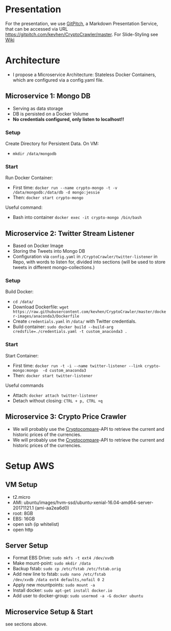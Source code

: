 # Presentation
For the presentation, we use [GitPitch](https://gitpitch.com/),
a Markdown Presentation Service, that can be accessed via URL
https://gitpitch.com/kevhen/CryptoCrawler/master.
For Slide-Styling see [Wiki](https://github.com/gitpitch/gitpitch/wiki/Slideshow-Settings)

# Architecture
* I propose a Microservice Architecture: Stateless Docker Containers,
which are configured via a config.yaml file.

## Microservice 1: Mongo DB
* Serving as data storage
* DB is persisted on a Docker Volume
* **No credentials configured, only listen to localhost!!**

### Setup
Create Directory for Persistent Data. On VM:
* `mkdir /data/mongodb`

### Start
Run Docker Container:
* First time:  `docker run --name crypto-mongo -t -v /data/mongodb:/data/db -d mongo:jessie`
* Then: `docker start crypto-mongo`

Useful command:
* Bash into container `docker exec -it crypto-mongo /bin/bash`

## Microservice 2: Twitter Stream Listener
* Based on  Docker Image
* Storing the Tweets into Mongo DB
* Configuration via `config.yaml` in `/CryptoCrawler/twitter-listener` in Repo, with words to listen for, divided into sections (will be used to store tweets in different mongo-collections.)

### Setup
Build Docker:
* `cd /data/`
* Download Dockerfile: `wget https://raw.githubusercontent.com/kevhen/CryptoCrawler/master/docker-images/anaconda3/Dockerfile`
* Create `credentials.yaml` in `/data/` with Twitter credentials.
* Build container: `sudo docker build --build-arg credsfile=./credentials.yaml -t custom_anaconda3 .`

### Start
Start Container:
* First time: `docker run -t -i --name twitter-listener --link crypto-mongo:mongo  -d custom_anaconda3`
* Then: `docker start twitter-listener`

Useful commands
* Attach: `docker attach twitter-listener`
* Detach without closing: `CTRL + p, CTRL +q`

## Microservice 3: Crypto Price Crawler
* We will probably use the [Cryptocompare](https://www.cryptocompare.com/api)-API to retrieve the current and historic prices of the currencies.
* We will probably use the [Cryptocompare](https://www.cryptocompare.com/api)-API to retrieve the current and historic prices of the currencies.

# Setup AWS
## VM Setup
- t2.micro
- AMI: ubuntu/images/hvm-ssd/ubuntu-xenial-16.04-amd64-server-20171121.1 (ami-aa2ea6d0)
- root: 8GB
- EBS: 16GB
- open ssh (ip whitelist)
- open http

## Server Setup
- Format EBS Drive: `sudo mkfs -t ext4 /dev/xvdb`
- Make mount-point: `sudo mkdir /data`
- Backup fstab: `sudo cp /etc/fstab /etc/fstab.orig`
- Add new line to fstab: `sudo nano /etc/fstab` <br>
  `/dev/xvdb /data ext4 defaults,nofail 0 2`
- Apply new mountpoints: `sudo mount -a`
- Install docker: `sudo apt-get install docker.io`
- Add user to docker-group: `sudo usermod -a -G docker ubuntu`

## Microservice Setup & Start
see sections above.
